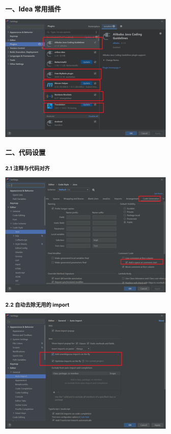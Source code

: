 ## 一、Idea 常用插件

![image-20210329160123681](https://raw.githubusercontent.com/Super-YYQ/PicGoPicture/main/PicGo/20210329160123.png)



## 二、代码设置

### 2.1 注释与代码对齐

![image-20210329155856717](https://raw.githubusercontent.com/Super-YYQ/PicGoPicture/main/PicGo/20210329155856.png)

### 2.2 自动去除无用的 import

![image-20210329160033824](https://raw.githubusercontent.com/Super-YYQ/PicGoPicture/main/PicGo/20210329160033.png)
